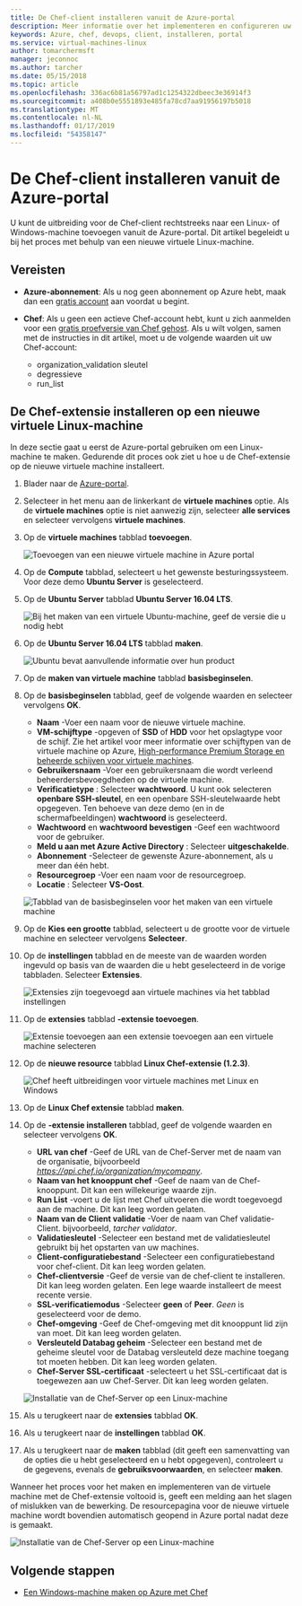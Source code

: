 ```yaml
---
title: De Chef-client installeren vanuit de Azure-portal
description: Meer informatie over het implementeren en configureren uw Chef-client vanuit de Azure-portal
keywords: Azure, chef, devops, client, installeren, portal
ms.service: virtual-machines-linux
author: tomarchermsft
manager: jeconnoc
ms.author: tarcher
ms.date: 05/15/2018
ms.topic: article
ms.openlocfilehash: 336ac6b81a56797ad1c1254322dbeec3e36914f3
ms.sourcegitcommit: a408b0e5551893e485fa78cd7aa91956197b5018
ms.translationtype: MT
ms.contentlocale: nl-NL
ms.lasthandoff: 01/17/2019
ms.locfileid: "54358147"
---
```

# <a name="install-the-chef-client-from-the-azure-portal"></a>De Chef-client installeren vanuit de Azure-portal
U kunt de uitbreiding voor de Chef-client rechtstreeks naar een Linux- of Windows-machine toevoegen vanuit de Azure-portal. Dit artikel begeleidt u bij het proces met behulp van een nieuwe virtuele Linux-machine.

## <a name="prerequisites"></a>Vereisten

- **Azure-abonnement**: Als u nog geen abonnement op Azure hebt, maak dan een [gratis account](https://azure.microsoft.com/free/?ref=microsoft.com&utm_source=microsoft.com&utm_medium=docs&utm_campaign=visualstudio) aan voordat u begint.

- **Chef**: Als u geen een actieve Chef-account hebt, kunt u zich aanmelden voor een [gratis proefversie van Chef gehost](https://manage.chef.io/signup). Als u wilt volgen, samen met de instructies in dit artikel, moet u de volgende waarden uit uw Chef-account:
  - organization_validation sleutel
  - degressieve
  - run_list

## <a name="install-the-chef-extension-on-a-new-linux-virtual-machine"></a>De Chef-extensie installeren op een nieuwe virtuele Linux-machine
In deze sectie gaat u eerst de Azure-portal gebruiken om een Linux-machine te maken. Gedurende dit proces ook ziet u hoe u de Chef-extensie op de nieuwe virtuele machine installeert.

1. Blader naar de [Azure-portal](http://portal.azure.com).

1. Selecteer in het menu aan de linkerkant de **virtuele machines** optie. Als de **virtuele machines** optie is niet aanwezig zijn, selecteer **alle services** en selecteer vervolgens **virtuele machines**.

1. Op de **virtuele machines** tabblad **toevoegen**.

    ![Toevoegen van een nieuwe virtuele machine in Azure portal](./media/chef-extension-portal/add-vm.png)

1. Op de **Compute** tabblad, selecteert u het gewenste besturingssysteem. Voor deze demo **Ubuntu Server** is geselecteerd.

1. Op de **Ubuntu Server** tabblad **Ubuntu Server 16.04 LTS**.

    ![Bij het maken van een virtuele Ubuntu-machine, geef de versie die u nodig hebt](./media/chef-extension-portal/ubuntu-server-version.png)

1. Op de **Ubuntu Server 16.04 LTS** tabblad **maken**.

    ![Ubuntu bevat aanvullende informatie over hun product](./media/chef-extension-portal/create-vm.png)

1. Op de **maken van virtuele machine** tabblad **basisbeginselen**.

1. Op de **basisbeginselen** tabblad, geef de volgende waarden en selecteer vervolgens **OK**.

    - **Naam** -Voer een naam voor de nieuwe virtuele machine.
    - **VM-schijftype** -opgeven of **SSD** of **HDD** voor het opslagtype voor de schijf. Zie het artikel voor meer informatie over schijftypen van de virtuele machine op Azure, [High-performance Premium Storage en beheerde schijven voor virtuele machines](/azure/virtual-machines/windows/premium-storage).
    - **Gebruikersnaam** -Voer een gebruikersnaam die wordt verleend beheerdersbevoegdheden op de virtuele machine.
    - **Verificatietype** : Selecteer **wachtwoord**. U kunt ook selecteren **openbare SSH-sleutel**, en een openbare SSH-sleutelwaarde hebt opgegeven. Ten behoeve van deze demo (en in de schermafbeeldingen) **wachtwoord** is geselecteerd.
    - **Wachtwoord** en **wachtwoord bevestigen** -Geef een wachtwoord voor de gebruiker.
    - **Meld u aan met Azure Active Directory** : Selecteer **uitgeschakelde**.
    - **Abonnement** -Selecteer de gewenste Azure-abonnement, als u meer dan één hebt.
    - **Resourcegroep** -Voer een naam voor de resourcegroep.
    - **Locatie** : Selecteer **VS-Oost**.

    ![Tabblad van de basisbeginselen voor het maken van een virtuele machine](./media/chef-extension-portal/add-vm-basics.png)

1. Op de **Kies een grootte** tabblad, selecteert u de grootte voor de virtuele machine en selecteer vervolgens **Selecteer**.

1. Op de **instellingen** tabblad en de meeste van de waarden worden ingevuld op basis van de waarden die u hebt geselecteerd in de vorige tabbladen. Selecteer **Extensies**.

    ![Extensies zijn toegevoegd aan virtuele machines via het tabblad instellingen](./media/chef-extension-portal/add-vm-select-extensions.png)

1. Op de **extensies** tabblad **-extensie toevoegen**.

    ![Extensie toevoegen aan een extensie toevoegen aan een virtuele machine selecteren](./media/chef-extension-portal/add-vm-add-extension.png)

1. Op de **nieuwe resource** tabblad **Linux Chef-extensie (1.2.3)**.

    ![Chef heeft uitbreidingen voor virtuele machines met Linux en Windows](./media/chef-extension-portal/select-linux-chef-extension.png)

1. Op de **Linux Chef extensie** tabblad **maken**.

1. Op de **-extensie installeren** tabblad, geef de volgende waarden en selecteer vervolgens **OK**.

    - **URL van chef** -Geef de URL van de Chef-Server met de naam van de organisatie, bijvoorbeeld *https://api.chef.io/organization/mycompany*.
    - **Naam van het knooppunt chef** -Geef de naam van de Chef-knooppunt. Dit kan een willekeurige waarde zijn.
    - **Run List** -voert u de lijst met Chef uitvoeren die wordt toegevoegd aan de machine. Dit kan leeg worden gelaten.
    - **Naam van de Client validatie** -Voer de naam van Chef validatie-Client. bijvoorbeeld, *tarcher validator*.
    - **Validatiesleutel** -Selecteer een bestand met de validatiesleutel gebruikt bij het opstarten van uw machines.
    - **Client-configuratiebestand** -Selecteer een configuratiebestand voor chef-client. Dit kan leeg worden gelaten.
    - **Chef-clientversie** -Geef de versie van de chef-client te installeren. Dit kan leeg worden gelaten. Een lege waarde installeert de meest recente versie.
    - **SSL-verificatiemodus** -Selecteer **geen** of **Peer**. *Geen* is geselecteerd voor de demo.
    - **Chef-omgeving** -Geef de Chef-omgeving met dit knooppunt lid zijn van moet. Dit kan leeg worden gelaten.
    - **Versleuteld Databag geheim** -Selecteer een bestand met de geheime sleutel voor de Databag versleuteld deze machine toegang tot moeten hebben. Dit kan leeg worden gelaten.
    - **Chef-Server SSL-certificaat** -selecteert u het SSL-certificaat dat is toegewezen aan uw Chef-Server. Dit kan leeg worden gelaten.

    ![Installatie van de Chef-Server op een Linux-machine](./media/chef-extension-portal/install-extension.png)

1. Als u terugkeert naar de **extensies** tabblad **OK**.

1. Als u terugkeert naar de **instellingen** tabblad **OK**.

1. Als u terugkeert naar de **maken** tabblad (dit geeft een samenvatting van de opties die u hebt geselecteerd en u hebt opgegeven), controleert u de gegevens, evenals de **gebruiksvoorwaarden**, en selecteer **maken**.

Wanneer het proces voor het maken en implementeren van de virtuele machine met de Chef-extensie voltooid is, geeft een melding aan het slagen of mislukken van de bewerking. De resourcepagina voor de nieuwe virtuele machine wordt bovendien automatisch geopend in Azure portal nadat deze is gemaakt.

![Installatie van de Chef-Server op een Linux-machine](./media/chef-extension-portal/resource-created.png)

## <a name="next-steps"></a>Volgende stappen

- [Een Windows-machine maken op Azure met Chef](/azure/virtual-machines/windows/chef-automation)
